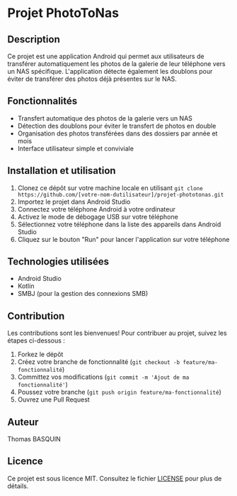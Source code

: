 # Projet PhotoToNas

## Description

Ce projet est une application Android qui permet aux utilisateurs de transférer automatiquement les photos de la galerie de leur téléphone vers un NAS spécifique. L'application détecte également les doublons pour éviter de transférer des photos déjà présentes sur le NAS.

## Fonctionnalités

- Transfert automatique des photos de la galerie vers un NAS
- Détection des doublons pour éviter le transfert de photos en double
- Organisation des photos transférées dans des dossiers par année et mois
- Interface utilisateur simple et conviviale

## Installation et utilisation

1. Clonez ce dépôt sur votre machine locale en utilisant `git clone https://github.com/[votre-nom-dutilisateur]/projet-phototonas.git`
2. Importez le projet dans Android Studio
3. Connectez votre téléphone Android à votre ordinateur
4. Activez le mode de débogage USB sur votre téléphone
5. Sélectionnez votre téléphone dans la liste des appareils dans Android Studio
6. Cliquez sur le bouton "Run" pour lancer l'application sur votre téléphone

## Technologies utilisées

- Android Studio
- Kotlin
- SMBJ (pour la gestion des connexions SMB)

## Contribution

Les contributions sont les bienvenues! Pour contribuer au projet, suivez les étapes ci-dessous :

1. Forkez le dépôt
2. Créez votre branche de fonctionnalité (`git checkout -b feature/ma-fonctionnalité`)
3. Committez vos modifications (`git commit -m 'Ajout de ma fonctionnalité'`)
4. Poussez votre branche (`git push origin feature/ma-fonctionnalité`)
5. Ouvrez une Pull Request

## Auteur

Thomas BASQUIN

## Licence

Ce projet est sous licence MIT. Consultez le fichier [LICENSE](LICENSE) pour plus de détails.
